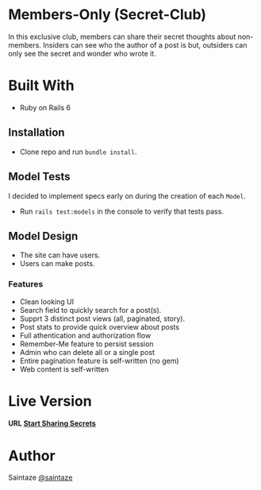 # Members-Only (Secret-Club)

In this exclusive club, members can share their secret thoughts about non-members. Insiders can see who the author of a post is but, outsiders can only see the secret and wonder who wrote it.

# Built With
 - Ruby on Rails 6

## Installation

- Clone repo and run `bundle install`. 

## Model Tests

I decided to implement specs early on during the creation of each `Model`.

- Run `rails test:models` in the console to verify that tests pass. 

## Model Design

- The site can have users. 
- Users can make posts. 

### Features
+ Clean looking UI
+ Search field to quickly search for a post(s).
+ Supprt 3 distinct post views (all, paginated, story).
+ Post stats to provide quick overview about posts
+ Full athentication and authorization flow
+ Remember-Me feature to persist session
+ Admin who can delete all or a single post
+ Entire pagination feature is self-written (no gem) 
+ Web content is self-written

# Live Version
#### URL [Start Sharing Secrets](https://secretclub.herokuapp.com/)

# Author
Saintaze [@saintaze](https://github.com/saintaze/)
